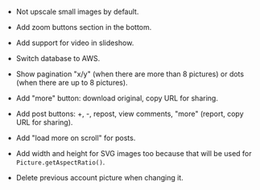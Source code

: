 * Not upscale small images by default.

* Add zoom buttons section in the bottom.

* Add support for video in slideshow.

* Switch database to AWS.

* Show pagination "x/y" (when there are more than 8 pictures) or dots (when there are up to 8 pictures).

* Add "more" button: download original, copy URL for sharing.

* Add post buttons: +, -, repost, view comments, "more" (report, copy URL for sharing).

* Add "load more on scroll" for posts.

* Add width and height for SVG images too because that will be used for `Picture.getAspectRatio()`.

* Delete previous account picture when changing it.

<!--
* On next/prev show "preloading" spinner and only after the next/previous image loads do next/prev navigation. Lock while "preloading" (click, pan, keyboard).

* Add moving a picture on mouse down and mouse move (disable next/prev navigation in such case). Only allow moving if picture size exceeds screen size, and not allowing moving outside the picture bounds.

* Add "-" and "+" buttons for scaling (and the "initial scale" button between them) + mouse wheel + alt or shift.

* Sort post attachments in their order of embedding in the post, e.g. pictures. This is better for slideshow. Remove re-sorting in `Post.js` after that.
-->
